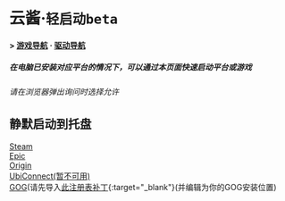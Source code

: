 # 云酱·`轻启动beta`
#### > [游戏导航](README.md) · [驱动导航](Driver.md)
##### 在电脑已安装对应平台的情况下，可以通过本页面快速启动平台或游戏
###### 请在浏览器弹出询问时选择允许


## 静默启动到托盘
<a href="steam://silent -silent">Steam</a>  
<a href="com.epicgames.launcher://launch?silent=true">Epic</a>  
<a href="origin://launch -AutoStart">Origin</a>  
<a href="uplay://launch -uplay_silent">UbiConnect(暂不可用)</a>  
<a href="goggalaxy2://launch /launchViaAutoStart">GOG</a>(请先导入[此注册表补丁](attatch/gog.reg){:target="_blank"}(并编辑为你的GOG安装位置)  
